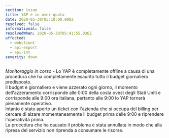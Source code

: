 ```yaml
---
section: issue
title: YAP è in over quota
date: 2020-05-30T05:10:00.000Z
resolved: false
informational: false
resolvedWhen: 2020-05-30T05:41:55.036Z
affected:
  - webclient
  - api-export
  - api-int
severity: down
---
```

*Monitoraggio in corso* - Lo YAP è completamente offline a causa di una procedura che ha completamente esaurito tutto il budget giornaliero predisposto.\
Il budget è giornaliero e viene azzerato ogni giorno, il momento dell'azzeramento corrisponde alle 0:00 della costa ovest degli Stati Uniti e corrisponde alle 9:00 ora italiana, pertanto alle 9:00 lo YAP tornerà pienamente operativo.\
Intanto è stato aperto un ticket con l'azienda che si occupa del billing per cercare di alzare momentaneamente il budget prima delle 9:00 e riprendere l'operatività prima.\
La procedura che ha causato il problema è stata annullata in modo che alla ripresa del servizio non riprenda a consumare le risorse.

